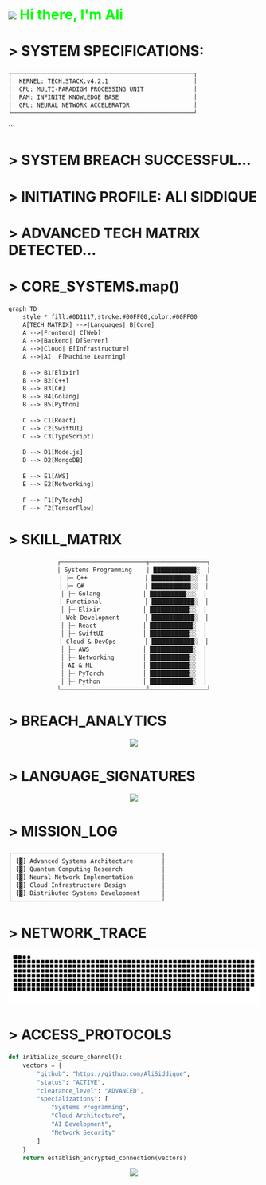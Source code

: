 # <img src="https://raw.githubusercontent.com/iampavangandhi/iampavangandhi/master/gifs/Hi.gif" width="30px"> <div style="color: #00FF00; display: inline;">Hi there, I'm Ali</div>


# > SYSTEM SPECIFICATIONS:
```ascii
┌───────────────────────────────────────────────────┐
│  KERNEL: TECH.STACK.v4.2.1                        │
│  CPU: MULTI-PARADIGM PROCESSING UNIT              │
│  RAM: INFINITE KNOWLEDGE BASE                     │
│  GPU: NEURAL NETWORK ACCELERATOR                  │
└───────────────────────────────────────────────────┘
```

</div>
```

# > SYSTEM BREACH SUCCESSFUL...
# > INITIATING PROFILE: ALI SIDDIQUE
# > ADVANCED TECH MATRIX DETECTED...

</div>

# > CORE_SYSTEMS.map()

```mermaid
graph TD
    style * fill:#0D1117,stroke:#00FF00,color:#00FF00
    A[TECH_MATRIX] -->|Languages| B[Core]
    A -->|Frontend| C[Web]
    A -->|Backend| D[Server]
    A -->|Cloud| E[Infrastructure]
    A -->|AI| F[Machine Learning]
    
    B --> B1[Elixir]
    B --> B2[C++]
    B --> B3[C#]
    B --> B4[Golang]
    B --> B5[Python]
    
    C --> C1[React]
    C --> C2[SwiftUI]
    C --> C3[TypeScript]
    
    D --> D1[Node.js]
    D --> D2[MongoDB]
    
    E --> E1[AWS]
    E --> E2[Networking]
    
    F --> F1[PyTorch]
    F --> F2[TensorFlow]
```

# > SKILL_MATRIX

<div align="center">

```ascii
┌────────────────────────┬────────────────┐
│ Systems Programming    │ ████████████░  │
│ ├─ C++                │ ███████████░░  │
│ ├─ C#                 │ ███████████░░  │
│ ├─ Golang            │ ██████████░░░  │
│ Functional            │ ████████████░  │
│ ├─ Elixir            │ ███████████░░  │
│ Web Development       │ ████████████░  │
│ ├─ React             │ ████████████░  │
│ ├─ SwiftUI           │ ███████████░░  │
│ Cloud & DevOps        │ ████████████░  │
│ ├─ AWS               │ ████████████░  │
│ ├─ Networking        │ ███████████░░  │
│ AI & ML              │ ███████████░░  │
│ ├─ PyTorch           │ ███████████░░  │
│ ├─ Python            │ ████████████░  │
└────────────────────────┴────────────────┘
```

</div>

# > BREACH_ANALYTICS

<div align="center">
  <img src="https://github-readme-stats.vercel.app/api?username=AliSiddique&show_icons=true&theme=matrix&hide_border=true&bg_color=0D1117&title_color=00FF00&text_color=00FF00&icon_color=00FF00"/>
</div>

# > LANGUAGE_SIGNATURES

<div align="center">
  <img src="https://github-readme-stats.vercel.app/api/top-langs/?username=AliSiddique&layout=compact&theme=matrix&hide_border=true&bg_color=0D1117&title_color=00FF00&text_color=00FF00"/>
</div>

# > MISSION_LOG

```ascii
┌──────────────────────────────────────────┐
│ [▓] Advanced Systems Architecture        │
│ [▓] Quantum Computing Research           │
│ [▓] Neural Network Implementation        │
│ [▓] Cloud Infrastructure Design          │
│ [▓] Distributed Systems Development      │
└──────────────────────────────────────────┘
```

# > NETWORK_TRACE

<div align="center">
  <img src="https://raw.githubusercontent.com/platane/snk/output/github-contribution-grid-snake-dark.svg" width="800" />
</div>

# > ACCESS_PROTOCOLS

```python
def initialize_secure_channel():
    vectors = {
        "github": "https://github.com/AliSiddique",
        "status": "ACTIVE",
        "clearance_level": "ADVANCED",
        "specializations": [
            "Systems Programming",
            "Cloud Architecture",
            "AI Development",
            "Network Security"
        ]
    }
    return establish_encrypted_connection(vectors)
```

<div align="center">
  
[![][github-shield]][github-url]

</div>

[github-shield]: https://img.shields.io/badge/-GitHub-0D1117?style=for-the-badge&logo=github&logoColor=00FF00
[github-url]: https://github.com/AliSiddique
```
